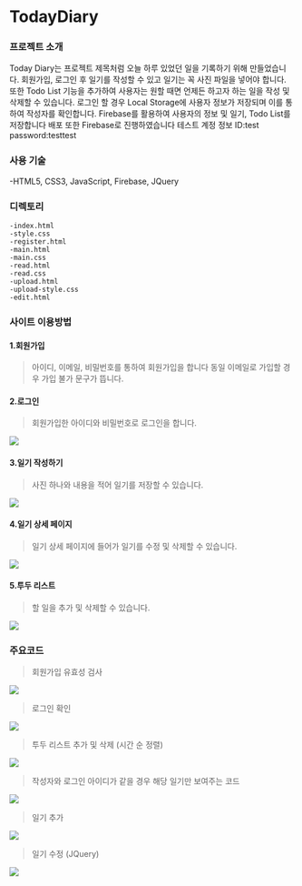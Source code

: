 # TodayDiary
### 프로젝트 소개
Today Diary는 프로젝트 제목처럼 오늘 하루 있었던 일을 기록하기 위해 만들었습니다.
회원가입, 로그인 후 일기를 작성할 수 있고 일기는 꼭 사진 파일을 넣어야 합니다.
또한 Todo List 기능을 추가하여 사용자는 원할 때면 언제든 하고자 하는 일을 작성 및 삭제할 수 있습니다.
로그인 할 경우 Local Storage에 사용자 정보가 저장되며 이를 통하여 작성자를 확인합니다.
Firebase를 활용하여 사용자의 정보 및 일기, Todo List를 저장합니다
배포 또한 Firebase로 진행하였습니다
테스트 계정 정보
ID:test
password:testtest

### 사용 기술
-HTML5, CSS3, JavaScript, Firebase, JQuery


### 디렉토리
```
-index.html
-style.css
-register.html
-main.html
-main.css
-read.html
-read.css
-upload.html
-upload-style.css
-edit.html
```

### 사이트 이용방법
#### 1.회원가입
>아이디, 이메일, 비밀번호를 통하여 회원가입을 합니다
>동일 이메일로 가입할 경우 가입 불가 문구가 뜹니다.


#### 2.로그인
>회원가입한 아이디와 비밀번호로 로그인을 합니다.

<img src="https://user-images.githubusercontent.com/96972549/160272109-cb5ae298-4018-4334-af0f-35ca42acd60f.gif">

#### 3.일기 작성하기
>사진 하나와 내용을 적어 일기를 저장할 수 있습니다.

<img src="https://user-images.githubusercontent.com/96972549/160272152-faa360dd-2e48-4b79-8f03-93ad88c2ca74.gif">

#### 4.일기 상세 페이지
>일기 상세 페이지에 들어가 일기를 수정 및 삭제할 수 있습니다.

<img src="https://user-images.githubusercontent.com/96972549/160272172-fdb23cff-cd8d-4188-a0cf-f76c73b21308.gif">

#### 5.투두 리스트
>할 일을 추가 및 삭제할 수 있습니다.

<img src="https://user-images.githubusercontent.com/96972549/160272184-cef16620-51e7-4b85-9bf0-65123305c3c7.gif">


### 주요코드
>회원가입 유효성 검사
<img src="https://user-images.githubusercontent.com/96972549/163721904-95aaea35-699a-436c-8498-366c645e275b.png">

>로그인 확인
<img src="https://user-images.githubusercontent.com/96972549/163721870-33d30f7e-c76d-4731-9776-14ef99297195.png">

>투두 리스트 추가 및 삭제 (시간 순 정렬)
<img src="https://user-images.githubusercontent.com/96972549/163721938-672c0a95-ca34-47dc-a8d4-e9bf8900abaf.png">

>작성자와 로그인 아이디가 같을 경우 해당 일기만 보여주는 코드
<img src="https://user-images.githubusercontent.com/96972549/163721987-316a1208-4b65-4719-b529-59bcac9a9352.png">

>일기 추가
<img src="https://user-images.githubusercontent.com/96972549/163722061-88f671a9-5c96-4b66-a4a9-ee8260ed51ec.png">

>일기 수정 (JQuery)
<img src="https://user-images.githubusercontent.com/96972549/163722035-c6a6d063-56d8-4e7b-96a2-a599f633298c.png">
